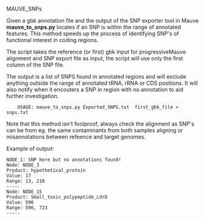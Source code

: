 MAUVE_SNPs

Given a gbk annotation file and the output of the SNP exporter tool in Mauve **mauve_to_snps.py** locates if an SNP is within the range of annotated features. This method speeds up the process of identifying SNP's of functional interest in coding regions.

The script takes the reference (or first) gbk input for progressiveMauve alignment and SNP export file as input, the script will use only the first column of the SNP file.

The output is a list of SNPS found in annotated regions and will exclude anything outside the range of annotated tRNA, rRNA or CDS positions. It will also notify when it encouters a SNP in region with no annotation to aid further investigation.


		USAGE: mauve_to_snps.py Exported_SNPS.txt  first_gbk_file > snps.txt  


Note that this method isn't foolproof, always check the alignment as SNP's can be from eg. the same contaminants from both samples aligning or misannotations between refeence and target genomes.


Example of output:

	NODE_1: SNP here but no annotations found!
	Node: NODE_3
	Product: hypothetical_protein
	Value: 17
	Range: 13, 210
	-----
	Node: NODE_15
	Product: Small_toxic_polypeptide_LdrD
	Value: 596
	Range: 596, 723
	-----

